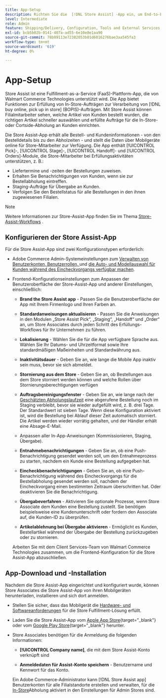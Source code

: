 ```yaml
---
title: App-Setup
description: Richten Sie die  [!DNL Store Assist] -App ein, um End-to-End-Workflows für die Store-Erfüllung und Prozesse für Online-Käufe zu verwalten, die in Store-Bestellungen erfasst werden.
level: Intermediate
role: Admin
feature: Shipping/Delivery, Configuration, Tools and External Services
exl-id: bcb5b02b-0141-407a-ad55-6e10e8e1aa90
source-git-commit: 78b09113e72382053b01d6016276bae3aa545fa3
workflow-type: tm+mt
source-wordcount: '619'
ht-degree: 0%

---
```


# App-Setup

Store Assist ist eine Fulfillment-as-a-Service (FaaS)-Plattform-App, die von Walmart Commerce Technologies unterstützt wird. Die App bietet Funktionen zur Erfüllung von In-Store-Aufträgen zur Verarbeitung von [!DNL buy online, pick up in store] (BOPIS)-Aufträgen. Mit Store Assist können Filialmitarbeiter sehen, welche Artikel von Kunden bestellt wurden, die richtigen Artikel schneller auswählen und erfüllte Aufträge für die In-Store- oder Cortside-Abholung an Kunden einrichten.

Die Store Assist-App erhält alle Bestell- und Kundeninformationen - von den Bestelldetails bis zu den Abholzeiten - und stellt die Daten über Mobilgeräte online für Store-Mitarbeiter zur Verfügung. Die App enthält [!UICONTROL Pick]-, [!UICONTROL Stage]-, [!UICONTROL Handoff]- und [!UICONTROL Orders]-Module, die Store-Mitarbeiter bei Erfüllungsaktivitäten unterstützen, z. B.:

- Liefertermine und -zeiten der Bestellungen zuweisen.
- Erhalten Sie Benachrichtigungen von Kunden, wenn sie zur Bestellabholung eintreffen.
- Staging-Aufträge für Übergabe an Kunden.
- Verfolgen Sie den Bestellstatus für alle Bestellungen in den ihnen zugewiesenen Filialen.

>[!NOTE]
>
>Weitere Informationen zur Store-Assist-App finden Sie im Thema [Store-Assist-Workflows](store-assist-modules.md) .

## Konfigurieren der Store Assist-App

Für die Store Assist-App sind zwei Konfigurationstypen erforderlich:

- Adobe Commerce Admin-Systemeinstellungen zum [Verwalten von Benutzerkonten, Benutzerrollen, ](user-setup.md) und [die Auto- und Modellauswahl für Kunden während des Eincheckvorgangs verfügbar machen](check-in-experience-setup.md).

- Frontend-Konfigurationseinstellungen zum Anpassen der Benutzeroberfläche der Store-Assist-App und anderer Einstellungen, einschließlich:

   - **Brand the Store Assist app** - Passen Sie die Benutzeroberfläche der App mit Ihrem Firmenlogo und Ihren Farben an.

   - **Standardanweisungen aktualisieren** - Passen Sie die Anweisungen in den Modulen „Store Assist Pick“, „Staging“, „Handoff“ und „Order“ an, um Store Associates durch jeden Schritt des Erfüllungs-Workflows für Ihr Unternehmen zu führen.

   - **Lokalisierung** - Wählen Sie die für die App verfügbare Sprache aus. Wählen Sie Ihr Datums- und Uhrzeitformat sowie Ihre standardmäßigen Maßeinheiten und Standardwährung aus.

   - **Inaktivitätsdauer** - Geben Sie an, wie lange die Mobile App inaktiv sein muss, bevor sie sich abmeldet.

   - **Stornierung aus dem Store** - Geben Sie an, ob Bestellungen aus dem Store storniert werden können und welche Rollen über Stornierungsberechtigungen verfügen

   - **Auftragsbereinigungsfenster** - Geben Sie an, wie lange nach der [Geschätzten Abholungslaufzeit](enable-general.md#delivery-method-title-configuration) eine abgerufene Bestellung noch im Staging verbleibt, bevor sie wieder aufgefüllt wird, z. B. drei Tage. Der Standardwert ist sieben Tage. Wenn diese Konfiguration aktiviert ist, wird die Bestellung bei Ablauf dieser Zeit automatisch storniert. Die Artikel werden wieder vorrätig gehalten, und der Händler erhält eine Absage-E-Mail.

   - Anpassen aller In-App-Anweisungen (Kommissionieren, Staging, Übergabe).

   - **Entnahmebenachrichtigungen** - Geben Sie an, ob eine Push-Benachrichtigung gesendet werden soll, um den Entnahmeprozess zu starten, nachdem ein Kunde eine Bestellung aufgegeben hat.

   - **Eincheckbenachrichtigungen** - Geben Sie an, ob eine Push-Benachrichtigung während des Eincheckvorgangs für die Bestellabholung gesendet werden soll, nachdem der Eincheckvorgang einen bestimmten Zeitraum überschritten hat. Oder deaktivieren Sie die Benachrichtigung.

   - **Übergabeverfahren** - Aktivieren Sie optionale Prozesse, wenn Store Associate dem Kunden eine Bestellung zustellt. Sie benötigen beispielsweise eine Kundenunterschrift oder fordern den Associate auf, die Kunden-ID zu überprüfen.

   - **Artikelablehnung bei Übergabe aktivieren** - Ermöglicht es Kunden, Bestellartikel während der Übergabe der Bestellung zurückzugeben oder zu stornieren.

  Arbeiten Sie mit dem Client Services-Team von Walmart Commerce Technologies zusammen, um die Frontend-Konfiguration für die Store Assist-App abzuschließen.

## App-Download und -Installation

Nachdem die Store Assist-App eingerichtet und konfiguriert wurde, können Store Associates die Store Assist-App von ihren Mobilgeräten herunterladen, installieren und sich dort anmelden.

- Stellen Sie sicher, dass das Mobilgerät die [Hardware- und Softwareanforderungen](solution-requirements.md#store-assist-app-requirements) für die Store Fulfillment-Lösung erfüllt.

- Laden Sie die Store Assist-App vom [Apple App Store](https://apps.apple.com/us/app/store-assist-by-walmart/id1609281539){target="_blank"} oder vom [Google Play Store](https://play.google.com/store/apps/details?id=com.walmart.faas.storeassist){target="_blank"} herunter.

- Store Associates benötigen für die Anmeldung die folgenden Informationen:

   - **[!UICONTROL Company name]**, die mit dem Store Assist-Konto verknüpft sind

   - **Anmeldedaten für Assist-Konto speichern** - Benutzername und Kennwort für das Konto.

  Ein Adobe Commerce-Administrator kann [!DNL Store Assist app] Benutzerkonten für alle Filialstandorte erstellen und verwalten, für die [In-Store](merchant-store-configuration.md#pickup-location-configuration)Abholung aktiviert in den Einstellungen für Admin Stores sind.
